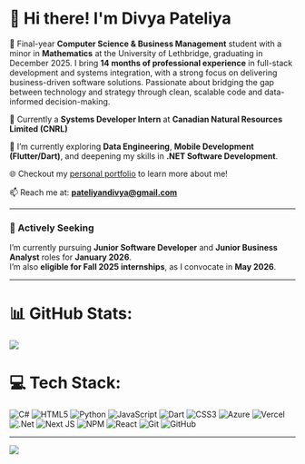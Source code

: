 # 👋 Hi there! I'm Divya Pateliya

🔭 Final-year **Computer Science & Business Management** student with a minor in **Mathematics** at the University of Lethbridge, graduating in December 2025. I bring **14 months of professional experience** in full-stack development and systems integration, with a strong focus on delivering business-driven software solutions. Passionate about bridging the gap between technology and strategy through clean, scalable code and data-informed decision-making.

💼 Currently a **Systems Developer Intern** at **Canadian Natural Resources Limited (CNRL)**  

🌱 I’m currently exploring **Data Engineering**, **Mobile Development (Flutter/Dart)**, and deepening my skills in **.NET Software Development**.

🌐 Checkout my [personal portfolio](https://divyacodes.com/) to learn more about me!  

📫 Reach me at: **pateliyandivya@gmail.com**

---

### 🎯 Actively Seeking

I’m currently pursuing **Junior Software Developer** and **Junior Business Analyst** roles for **January 2026**.  
I’m also **eligible for Fall 2025 internships**, as I convocate in **May 2026**.

---


# 📊 GitHub Stats:
![](https://nirzak-streak-stats.vercel.app/?user=DibsTHEgreat&theme=dark&hide_border=false)<br/>

# 💻 Tech Stack:
![C#](https://img.shields.io/badge/c%23-%23239120.svg?style=for-the-badge&logo=csharp&logoColor=white) ![HTML5](https://img.shields.io/badge/html5-%23E34F26.svg?style=for-the-badge&logo=html5&logoColor=white) ![Python](https://img.shields.io/badge/python-3670A0?style=for-the-badge&logo=python&logoColor=ffdd54) ![JavaScript](https://img.shields.io/badge/javascript-%23323330.svg?style=for-the-badge&logo=javascript&logoColor=%23F7DF1E) ![Dart](https://img.shields.io/badge/dart-%230175C2.svg?style=for-the-badge&logo=dart&logoColor=white) ![CSS3](https://img.shields.io/badge/css3-%231572B6.svg?style=for-the-badge&logo=css3&logoColor=white) ![Azure](https://img.shields.io/badge/azure-%230072C6.svg?style=for-the-badge&logo=microsoftazure&logoColor=white) ![Vercel](https://img.shields.io/badge/vercel-%23000000.svg?style=for-the-badge&logo=vercel&logoColor=white) ![.Net](https://img.shields.io/badge/.NET-5C2D91?style=for-the-badge&logo=.net&logoColor=white) ![Next JS](https://img.shields.io/badge/Next-black?style=for-the-badge&logo=next.js&logoColor=white) ![NPM](https://img.shields.io/badge/NPM-%23CB3837.svg?style=for-the-badge&logo=npm&logoColor=white) ![React](https://img.shields.io/badge/react-%2320232a.svg?style=for-the-badge&logo=react&logoColor=%2361DAFB) ![Git](https://img.shields.io/badge/git-%23F05033.svg?style=for-the-badge&logo=git&logoColor=white) ![GitHub](https://img.shields.io/badge/github-%23121011.svg?style=for-the-badge&logo=github&logoColor=white)

---
[![](https://visitcount.itsvg.in/api?id=DibsTHEgreat&icon=0&color=0)](https://visitcount.itsvg.in)


<!-- Proudly created with GPRM ( https://gprm.itsvg.in ) -->
